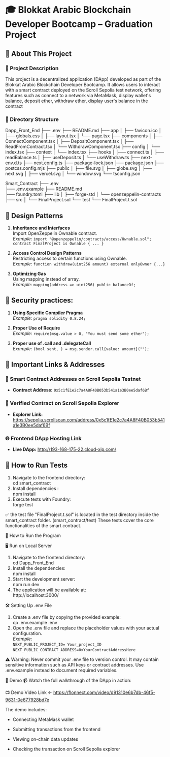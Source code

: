 # 🎓 Blokkat Arabic Blockchain Developer Bootcamp – Graduation Project

## 📌 About This Project

### 🔹 Project Description

This project is a decentralized application (DApp) developed as part of the Blokkat Arabic Blockchain Developer Bootcamp. It allows users to interact with a smart contract deployed on the Scroll Sepolia test network, offering features such as connect to a network via MetaMask, display wallet's balance, deposit ether, withdraw ether, display user's balance in the contract

### 🔹 Directory Structure

Dapp_Front_End
├── .env
├── README.md
├── app
│   ├── favicon.ico
│   ├── globals.css
│   ├── layout.tsx
│   └── page.tsx
├── components
│   ├── ConnectComponent.tsx
│   ├── DepositComponent.tsx
│   ├── ReadFromContract.tsx
│   └── WithdrawComponent.tsx
├── config
│   └── index.tsx
├── context
│   └── index.tsx
├── hooks
│   ├── connect.ts
│   ├── readBalance.ts
│   ├── useDeposit.ts
│   └── useWithdraw.ts
├── next-env.d.ts
├── next.config.ts
├── package-lock.json
├── package.json
├── postcss.config.mjs
├── public
│   ├── file.svg
│   ├── globe.svg
│   ├── next.svg
│   ├── vercel.svg
│   └── window.svg
└── tsconfig.json

Smart_Contract
├── .env        
├── .env.example
├── README.md   
├── foundry.toml
├── lib
│   ├── forge-std
│   └── openzeppelin-contracts
├── src
│   └── FinalProject.sol
└── test
    └── FinalProject.t.sol


## 🧠 Design Patterns

1. **Inheritance and Interfaces**  
   Import OpenZeppelin Ownable contract.  
   _Example:_ `import "@openzeppelin/contracts/access/Ownable.sol";`         
               `contract FinalProject is Ownable { ... }`
   
3. **Access Control Design Patterns**  
   Restricting access to certain functions using Ownable.  
   _Example:_ `function withdraw(uint256 amount) external onlyOwner {...}`

4. **Optimizing Gas**  
   Using mapping instead of array.  
   _Example:_ `mapping(address => uint256) public balanceOf;`
   
## 🔐 Security practices:

1. **Using Specific Compiler Pragma**   
    _Example:_ `pragma solidity 0.8.24;`

2. **Proper Use of Require**   
    _Example:_ `require(msg.value > 0, "You must send some ether");`

3. **Proper use of .call and .delegateCall**   
    _Example:_ `(bool sent, ) = msg.sender.call{value: amount}("");`

## 🔗 Important Links & Addresses
### 📝 Smart Contract Addresses on Scroll Sepolia Testnet

- **Contract Address:** `0x5c1fE1e2c7a4A8F40B053b541a1e3B0ee5daf6Bf`

### 🧾 Verified Contract on Scroll Sepolia Explorer

- **Explorer Link:** https://sepolia.scrollscan.com/address/0x5c1fE1e2c7a4A8F40B053b541a1e3B0ee5daf6Bf

### 🌐 Frontend DApp Hosting Link

- **Live DApp:**  http://193-168-175-22.cloud-xip.com/

## 🧪 How to Run Tests

1. Navigate to the frontend directory:    
    cd smart_contract
2. Install dependencies :   
    npm install
3. Execute tests with Foundry:   
    forge test

✅ the test file "FinalProject.t.sol" is located in the test directory inside the smart_contract folder. (smart_contract/test) 
These tests cover the core functionalities of the smart contract.

🚀 How to Run the Program

🖥️ Run on Local Server

1. Navigate to the frontend directory:  
    cd Dapp_Front_End
2. Install the dependencies:  
    npm install
3. Start the development server:  
    npm run dev
4. The application will be available at:  
    http://localhost:3000/

🛠️ Setting Up .env File

1. Create a .env file by copying the provided example:   
    cp .env.example .env
2. Open the .env file and replace the placeholder values with your actual configuration.   
    _Example:_    
       `NEXT_PUBLIC_PROJECT_ID= Your_project_ID`         
       `NEXT_PUBLIC_CONTRACT_ADDRESS=0xYourContractAddressHere`    


⚠️ Warning: Never commit your .env file to version control. It may contain sensitive information such as API keys or contract addresses. Use .env.example instead to document required variables.

🎥 Demo 
📹 Watch the full walkthrough of the DApp in action:

📺 Demo Video Link ← https://flonnect.com/video/d91310e6b7db-46f5-9631-0e677928bd7e

The demo includes:

* Connecting MetaMask wallet
        
* Submitting transactions from the frontend

* Viewing on-chain data updates
        
* Checking the transaction on  Scroll Sepolia explorer

